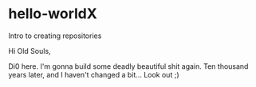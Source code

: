 # hello-worldX
Intro to creating repositories

Hi Old Souls,

Di0 here. I'm gonna build some deadly beautiful shit again. 
Ten thousand years later, and I haven't changed a bit... Look out ;)
